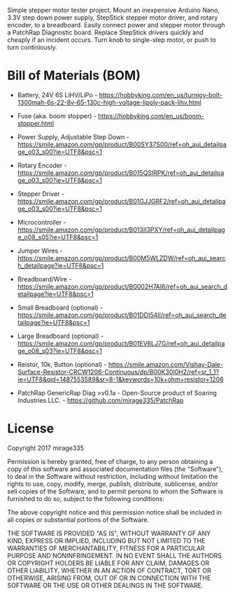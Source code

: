 Simple stepper motor tester project. Mount an inexpensive Arduino Nano, 3.3V step down power supply, StepStick stepper motor driver, and rotary encoder, to a breadboard. Easily connect power and stepper motor through a PatchRap Diagnostic board. Replace StepStick drivers quickly and cheaply if an incident occurs. Turn knob to single-step motor, or push to turn continiously.

# Bill of Materials (BOM)
* Battery, 24V 6S LiHV/LiPo - https://hobbyking.com/en_us/turnigy-bolt-1300mah-6s-22-8v-65-130c-high-voltage-lipoly-pack-lihv.html
* Fuse (aka. boom stopper) - https://hobbyking.com/en_us/boom-stopper.html
* Power Supply, Adjustable Step Down - https://smile.amazon.com/gp/product/B00SY37S00/ref=oh_aui_detailpage_o03_s00?ie=UTF8&psc=1
* Rotary Encoder - https://smile.amazon.com/gp/product/B015QSIRPK/ref=oh_aui_detailpage_o03_s00?ie=UTF8&psc=1
* Stepper Driver - https://smile.amazon.com/gp/product/B01GJJGRF2/ref=oh_aui_detailpage_o03_s00?ie=UTF8&psc=1
* Microcontroller - https://smile.amazon.com/gp/product/B013II3PXY/ref=oh_aui_detailpage_o08_s05?ie=UTF8&psc=1
* Jumper Wires - https://smile.amazon.com/gp/product/B00M5WLZDW/ref=oh_aui_search_detailpage?ie=UTF8&psc=1
* Breadboard/Wire - https://smile.amazon.com/gp/product/B0002H7AI6/ref=oh_aui_search_detailpage?ie=UTF8&psc=1
* Small Breadboard (optional) - https://smile.amazon.com/gp/product/B01DDI54II/ref=oh_aui_search_detailpage?ie=UTF8&psc=1
* Large Breadboard (optional) - https://smile.amazon.com/gp/product/B01EV6LJ7G/ref=oh_aui_detailpage_o08_s03?ie=UTF8&psc=1
* Reistor, 10k, Button (optional) - https://smile.amazon.com/Vishay-Dale-Surface-Resistor-CRCW1206-Continuous/dp/B00K30I0H2/ref=sr_1_1?ie=UTF8&qid=1487553589&sr=8-1&keywords=10k+ohm+resistor+1206

* PatchRap GenericRap Diag >v0.1a - Open-Source product of Soaring Industries LLC. - https://github.com/mirage335/PatchRap


# License
Copyright 2017 mirage335

Permission is hereby granted, free of charge, to any person obtaining a copy of this software and associated documentation files (the "Software"), to deal in the Software without restriction, including without limitation the rights to use, copy, modify, merge, publish, distribute, sublicense, and/or sell copies of the Software, and to permit persons to whom the Software is furnished to do so, subject to the following conditions:

The above copyright notice and this permission notice shall be included in all copies or substantial portions of the Software.

THE SOFTWARE IS PROVIDED "AS IS", WITHOUT WARRANTY OF ANY KIND, EXPRESS OR IMPLIED, INCLUDING BUT NOT LIMITED TO THE WARRANTIES OF MERCHANTABILITY, FITNESS FOR A PARTICULAR PURPOSE AND NONINFRINGEMENT. IN NO EVENT SHALL THE AUTHORS OR COPYRIGHT HOLDERS BE LIABLE FOR ANY CLAIM, DAMAGES OR OTHER LIABILITY, WHETHER IN AN ACTION OF CONTRACT, TORT OR OTHERWISE, ARISING FROM, OUT OF OR IN CONNECTION WITH THE SOFTWARE OR THE USE OR OTHER DEALINGS IN THE SOFTWARE.
